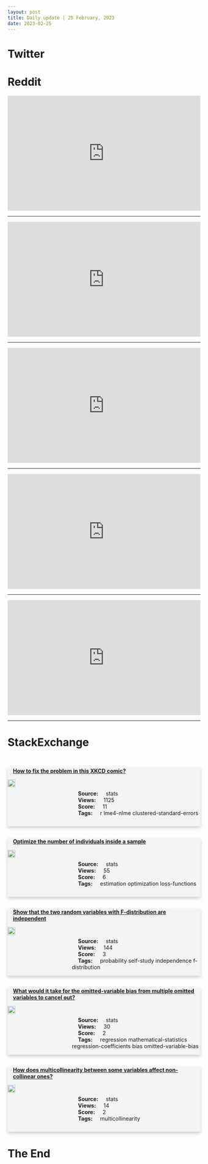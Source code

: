 ```yaml
---
layout: post
title: Daily update | 25 February, 2023
date: 2023-02-25
---
```


<script async src="https://platform.twitter.com/widgets.js" charset="utf-8"></script>


<script src='https://storage.ko-fi.com/cdn/scripts/overlay-widget.js'></script>
<script>
  kofiWidgetOverlay.draw('themldojo', {
    'type': 'floating-chat',
    'floating-chat.donateButton.text': 'Support me',
    'floating-chat.donateButton.background-color': '#f45d22',
    'floating-chat.donateButton.text-color': '#fff'
  });
</script>

# Twitter 

<blockquote class="twitter-tweet"><a href="https://twitter.com/charliekirk11/status/1629121357253591040"></a></blockquote>

<blockquote class="twitter-tweet"><a href="https://twitter.com/Sumanth_077/status/1629114766865350656"></a></blockquote>

<blockquote class="twitter-tweet"><a href="https://twitter.com/Profdilipmandal/status/1629199643191160832"></a></blockquote>

<blockquote class="twitter-tweet"><a href="https://twitter.com/AltGemHunter/status/1629059888600203265"></a></blockquote>

<blockquote class="twitter-tweet"><a href="https://twitter.com/nijunction/status/1629022453237428224"></a></blockquote>

<blockquote class="twitter-tweet"><a href="https://twitter.com/MetaAI/status/1629156720483405824"></a></blockquote>

<blockquote class="twitter-tweet"><a href="https://twitter.com/OpenAI/status/1629211079590174720"></a></blockquote>

<blockquote class="twitter-tweet"><a href="https://twitter.com/ylecun/status/1629189925089296386"></a></blockquote>

<blockquote class="twitter-tweet"><a href="https://twitter.com/ylecun/status/1629243179068268548"></a></blockquote>

<blockquote class="twitter-tweet"><a href="https://twitter.com/GoogleAI/status/1629218159675985921"></a></blockquote>

# Reddit 

<iframe id="reddit-embed" src="https://www.redditmedia.com/r/MachineLearning/comments/11awp4n/r_meta_ai_open_sources_new_sota_llm_called_llama?ref_source=embed&amp;ref=share&amp;embed=true" sandbox="allow-scripts allow-same-origin allow-popups" style="border: none;" height="300" width="100%" scrolling="yes"></iframe>
<hr style="width:100%;text-align:left;margin-left:0">
<iframe id="reddit-embed" src="https://www.redditmedia.com/r/MachineLearning/comments/11aje0p/a_prompt_pattern_catalog_to_enhance_prompt?ref_source=embed&amp;ref=share&amp;embed=true" sandbox="allow-scripts allow-same-origin allow-popups" style="border: none;" height="300" width="100%" scrolling="yes"></iframe>
<hr style="width:100%;text-align:left;margin-left:0">
<iframe id="reddit-embed" src="https://www.redditmedia.com/r/datascience/comments/11ax9fy/how_difficult_is_it_to_get_into_sports_analytics?ref_source=embed&amp;ref=share&amp;embed=true" sandbox="allow-scripts allow-same-origin allow-popups" style="border: none;" height="300" width="100%" scrolling="yes"></iframe>
<hr style="width:100%;text-align:left;margin-left:0">
<iframe id="reddit-embed" src="https://www.redditmedia.com/r/dataengineering/comments/11amg63/what_does_a_data_engineer_do_every_day_how_do_i?ref_source=embed&amp;ref=share&amp;embed=true" sandbox="allow-scripts allow-same-origin allow-popups" style="border: none;" height="300" width="100%" scrolling="yes"></iframe>
<hr style="width:100%;text-align:left;margin-left:0">
<iframe id="reddit-embed" src="https://www.redditmedia.com/r/MachineLearning/comments/11albpf/d_a_funny_story_from_my_interview?ref_source=embed&amp;ref=share&amp;embed=true" sandbox="allow-scripts allow-same-origin allow-popups" style="border: none;" height="300" width="100%" scrolling="yes"></iframe>
<hr style="width:100%;text-align:left;margin-left:0">

<style>
.card {
box-shadow: 0 4px 8px 0 rgba(0,0,0,0.2);
transition: 0.3s;
width: 100%;
background-color: #F3F4F4;
}
p{
    margin-left:  3em;
    padding-top: 1em;
}
.part2{
    display: grid;
    grid-template-columns: 1fr 3fr;
}
h4{
    margin: 1em;
}

.card:hover {
box-shadow: 0 8px 16px 0 rgba(0,0,0,0.2);
}
b {
padding: 2px 16px;
}
</style>
  
# StackExchange 


  <br>
  <div class="card">
  <h4><a href='https://stats.stackexchange.com/questions/606507/how-to-fix-the-problem-in-this-xkcd-comic'>How to fix the problem in this XKCD comic?</a></h4> 
  <div class="part2">
      <img src="https://cdn.sstatic.net/Sites/stats/Img/apple-touch-icon@2.png?v=344f57aa10cc" alt="Img missing!" style="width:40%">
      <p><b>Source:</b> stats<br><b>Views:</b> 1125<br><b>Score:</b> 11<br><b>Tags:</b> <span class="badge badge-dark">r</span> <span class="badge badge-dark">lme4-nlme</span> <span class="badge badge-dark">clustered-standard-errors</span></p> 
  </div>
  </div>
      
  <br>
  <div class="card">
  <h4><a href='https://stats.stackexchange.com/questions/606535/optimize-the-number-of-individuals-inside-a-sample'>Optimize the number of individuals inside a sample</a></h4> 
  <div class="part2">
      <img src="https://cdn.sstatic.net/Sites/stats/Img/apple-touch-icon@2.png?v=344f57aa10cc" alt="Img missing!" style="width:40%">
      <p><b>Source:</b> stats<br><b>Views:</b> 55<br><b>Score:</b> 6<br><b>Tags:</b> <span class="badge badge-dark">estimation</span> <span class="badge badge-dark">optimization</span> <span class="badge badge-dark">loss-functions</span></p> 
  </div>
  </div>
      
  <br>
  <div class="card">
  <h4><a href='https://stats.stackexchange.com/questions/606503/show-that-the-two-random-variables-with-f-distribution-are-independent'>Show that the two random variables with F-distribution are independent</a></h4> 
  <div class="part2">
      <img src="https://cdn.sstatic.net/Sites/stats/Img/apple-touch-icon@2.png?v=344f57aa10cc" alt="Img missing!" style="width:40%">
      <p><b>Source:</b> stats<br><b>Views:</b> 144<br><b>Score:</b> 3<br><b>Tags:</b> <span class="badge badge-dark">probability</span> <span class="badge badge-dark">self-study</span> <span class="badge badge-dark">independence</span> <span class="badge badge-dark">f-distribution</span></p> 
  </div>
  </div>
      
  <br>
  <div class="card">
  <h4><a href='https://stats.stackexchange.com/questions/606519/what-would-it-take-for-the-omitted-variable-bias-from-multiple-omitted-variables'>What would it take for the omitted-variable bias from multiple omitted variables to cancel out?</a></h4> 
  <div class="part2">
      <img src="https://cdn.sstatic.net/Sites/stats/Img/apple-touch-icon@2.png?v=344f57aa10cc" alt="Img missing!" style="width:40%">
      <p><b>Source:</b> stats<br><b>Views:</b> 30<br><b>Score:</b> 2<br><b>Tags:</b> <span class="badge badge-dark">regression</span> <span class="badge badge-dark">mathematical-statistics</span> <span class="badge badge-dark">regression-coefficients</span> <span class="badge badge-dark">bias</span> <span class="badge badge-dark">omitted-variable-bias</span></p> 
  </div>
  </div>
      
  <br>
  <div class="card">
  <h4><a href='https://stats.stackexchange.com/questions/606562/how-does-multicollinearity-between-some-variables-affect-non-collinear-ones'>How does multicollinearity between some variables affect non-collinear ones?</a></h4> 
  <div class="part2">
      <img src="https://cdn.sstatic.net/Sites/stats/Img/apple-touch-icon@2.png?v=344f57aa10cc" alt="Img missing!" style="width:40%">
      <p><b>Source:</b> stats<br><b>Views:</b> 14<br><b>Score:</b> 2<br><b>Tags:</b> <span class="badge badge-dark">multicollinearity</span></p> 
  </div>
  </div>
      
# The End